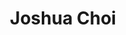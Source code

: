 ---
templateKey: member
title: Joshua Choi
andrewID: joonghoc
portfolio: |-
  * I built parallel computing solutions for competitive-pricing constrained optimisation algorithms and researched graphical lasso’s use in estimating a sparse substitution matrix in product network with Zoey Jiang (CMU Prof. of Business Tech)
  * I implemented FixMatch (SOTA semi-supervised pipeline) to predict a student’s GPA for CMU Health Research Lab.   
  * I led a team of 5 engineers to develop a COVID_19 Mobile Application for Elizabeth Glaser Pediatric Aids Foundation via PowerApps.
  * I placed 1st Place for CMU Undergraduate Consulting Spring Case Competition in spring 2021
name: Joong Ho (Joshua) Choi
role: Head of Tech
description: I am a junior in Dietrich College majoring in Statistics & Machine Learning with two additional minors in human computer interaction and business analytics & optimisation. I am also one of CMU’s Quantitative Social Science Scholars.  I am very excited for the upcoming tides that will turn society around. Through my experience in consulting, SWE, DS, DE and ML, I aspire to be in the front line as a machine learning engineer and watch our technology restructure the crux of the  the society we know today. During my free time, I enjoy cooking, playing volleyball and going to gym with my friends.


photo: /img/joonghoc.jpg
resume: /img/joonghoc.pdf
year: 2023
degree: BS
major: Statistics and Machine Learning
linkedIn: https://www.linkedin.com/in/joshua-choi-84b958201/
---